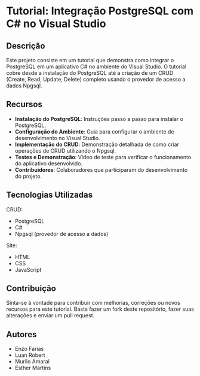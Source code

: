 # Tutorial: Integração PostgreSQL com C# no Visual Studio

## Descrição

Este projeto consiste em um tutorial que demonstra como integrar o PostgreSQL em um aplicativo C# no ambiente do Visual Studio. O tutorial cobre desde a instalação do PostgreSQL até a criação de um CRUD (Create, Read, Update, Delete) completo usando o provedor de acesso a dados Npgsql.

## Recursos

- **Instalação do PostgreSQL**: Instruções passo a passo para instalar o PostgreSQL.
- **Configuração do Ambiente**: Guia para configurar o ambiente de desenvolvimento no Visual Studio.
- **Implementação do CRUD**: Demonstração detalhada de como criar operações de CRUD utilizando o Npgsql.
- **Testes e Demonstração**: Vídeo de teste para verificar o funcionamento do aplicativo desenvolvido.
- **Contribuidores**: Colaboradores que participaram do desenvolvimento do projeto.

## Tecnologias Utilizadas

CRUD:
- PostgreSQL
- C#
- Npgsql (provedor de acesso a dados)

Site:
- HTML
- CSS
- JavaScript

## Contribuição

Sinta-se à vontade para contribuir com melhorias, correções ou novos recursos para este tutorial. Basta fazer um fork deste repositório, fazer suas alterações e enviar um pull request.

## Autores

- Enzo Farias
- Luan Robert
- Murilo Amaral
- Esther Martins

